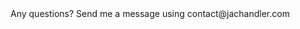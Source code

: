 <!--sse-->Any questions? Send me a message using c&#111;&#110;t&#97;&#99;&#116;&#64;j&#97;ch&#97;n&#100;ler&#46;&#99;o&#109; <!--/sse-->

